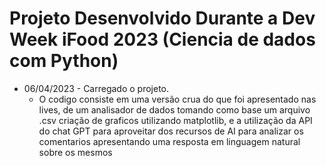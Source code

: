 # Projeto Desenvolvido Durante a Dev Week iFood 2023 (Ciencia de dados com Python)
* 06/04/2023 - Carregado o projeto.
  - O codigo consiste em uma versão crua do que foi apresentado nas lives, de um analisador de dados tomando como base um arquivo .csv criação de graficos utilizando matplotlib, e a utilização da API do chat GPT para 
  aproveitar dos recursos de AI para analizar os comentarios apresentando uma resposta em linguagem natural sobre os mesmos
